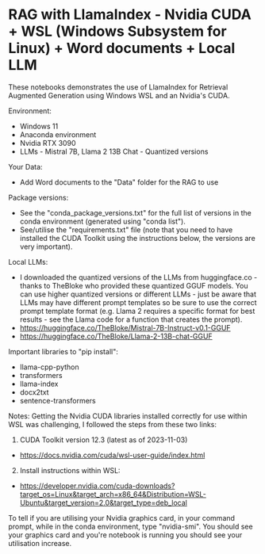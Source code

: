# RAG with LlamaIndex - Nvidia CUDA + WSL (Windows Subsystem for Linux) + Word documents + Local LLM

These notebooks demonstrates the use of LlamaIndex for Retrieval Augmented Generation using Windows WSL and an Nvidia's CUDA.

Environment:
- Windows 11
- Anaconda environment
- Nvidia RTX 3090
- LLMs - Mistral 7B, Llama 2 13B Chat - Quantized versions

Your Data:
- Add Word documents to the "Data" folder for the RAG to use

Package versions:
- See the "conda_package_versions.txt" for the full list of versions in the conda environment (generated using "conda list").
- See/utilise the "requirements.txt" file (note that you need to have installed the CUDA Toolkit using the instructions below, the versions are very important).

Local LLMs:
- I downloaded the quantized versions of the LLMs from huggingface.co - thanks to TheBloke who provided these quantized GGUF models. You can use higher quantized versions or different LLMs - just be aware that LLMs may have different prompt templates so be sure to use the correct prompt template format (e.g. Llama 2 requires a specific format for best results - see the Llama code for a function that creates the prompt).
- https://huggingface.co/TheBloke/Mistral-7B-Instruct-v0.1-GGUF
- https://huggingface.co/TheBloke/Llama-2-13B-chat-GGUF

Important libraries to "pip install":
- llama-cpp-python
- transformers
- llama-index
- docx2txt
- sentence-transformers

Notes:
Getting the Nvidia CUDA libraries installed correctly for use within WSL was challenging, I followed the steps from these two links:

1. CUDA Toolkit version 12.3 (latest as of 2023-11-03)
- https://docs.nvidia.com/cuda/wsl-user-guide/index.html
2. Install instructions within WSL:
- https://developer.nvidia.com/cuda-downloads?target_os=Linux&target_arch=x86_64&Distribution=WSL-Ubuntu&target_version=2.0&target_type=deb_local

To tell if you are utilising your Nvidia graphics card, in your command prompt, while in the conda environment, type "nvidia-smi". You should see your graphics card and you're notebook is running you should see your utilisation increase.